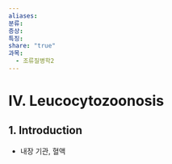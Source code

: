 ```yaml
---
aliases: 
분류: 
증상: 
특징: 
share: "true"
과목:
  - 조류질병학2
---
```


# Ⅳ. Leucocytozoonosis
## 1. Introduction
- 내장 기관, 혈액